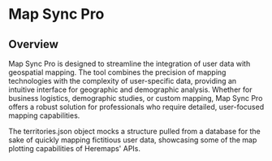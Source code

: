 # Map Sync Pro

## Overview

Map Sync Pro is designed to streamline the integration of user data with geospatial mapping. The tool combines the precision of mapping technologies with the complexity of user-specific data, providing an intuitive interface for geographic and demographic analysis. Whether for business logistics, demographic studies, or custom mapping, Map Sync Pro offers a robust solution for professionals who require detailed, user-focused mapping capabilities.

The territories.json object mocks a structure pulled from a database for the sake of quickly mapping fictitious user data, showcasing some of the map plotting capabilities of Heremaps' APIs.
